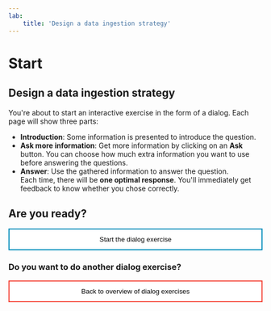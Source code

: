 ```yaml
---
lab:
    title: 'Design a data ingestion strategy'
---
```


<style>
.button  {
  border: none;
  color: black;
  width: 100%;
  padding: 12px 28px;
  background-color: white;
  border: 2px solid #008CBA;
  transition-duration: 0.4s;
}
.button:hover  {
  background-color: #008CBA;
  color: white; 
  border: 2px solid #008CBA;
}

.resetbutton  {
  border: none;
  color: black;
  width: 100%;
  padding: 12px 28px;
  background-color: white;
  border: 2px solid #f44336;
  transition-duration: 0.4s;
}
.resetbutton:hover  {
  background-color: #f44336;
  color: white; 
  border: 2px solid #f44336;
}
</style>

# Start 

## Design a data ingestion strategy 

You're about to start an interactive exercise in the form of a dialog. Each page will show three parts:

- **Introduction**: Some information is presented to introduce the question.
- **Ask more information**: Get more information by clicking on an **Ask** button. You can choose how much extra information you want to use before answering the questions.
- **Answer**: Use the gathered information to answer the question.  
  Each time, there will be **one optimal response**. You'll immediately get feedback to know whether you chose correctly.

## Are you ready?

<button class="button" onclick="window.location.href='01-data/01';">Start the dialog exercise</button>

### Do you want to do another dialog exercise?

<button class="resetbutton" onclick="window.location.href='https://microsoftlearning.github.io/mslearn-aml-design/';">Back to overview of dialog exercises</button>